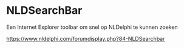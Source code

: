 # NLDSearchBar
Een Internet Explorer toolbar om snel op NLDelphi te kunnen zoeken

https://www.nldelphi.com/forumdisplay.php?84-NLDSearchbar
